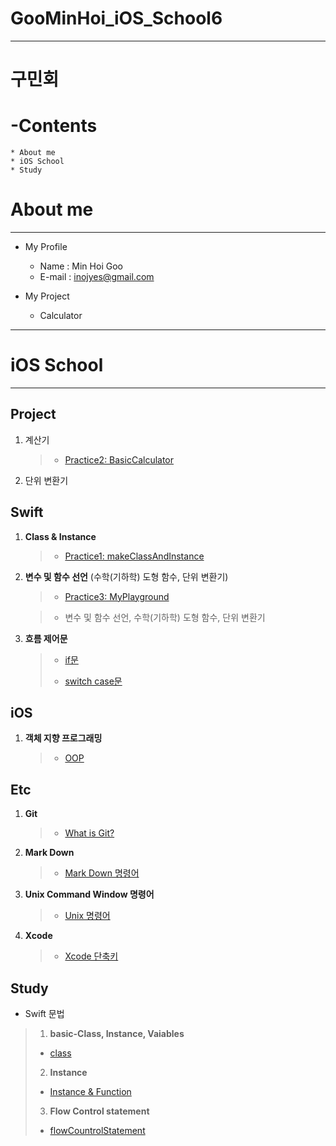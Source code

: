 # GooMinHoi_iOS_School6
---
# 구민회

__-Contents__
=============

	* About me
	* iOS School
	* Study


__About me__
===
---
* My Profile
  + Name : Min Hoi Goo
  + E-mail : <inojyes@gmail.com>
 
* My Project
  + Calculator
 

---
iOS School
===
---

__Project__
---


1. 계산기

	> * [Practice2: BasicCalculator](/Practice/BasicCalculator/BasicCalculator.md "Practice2: BasicCalculator")

2. 단위 변환기



__Swift__
---

1. __Class & Instance__

	>  * [Practice1: makeClassAndInstance](/Practice/FunctionTest/ClassAndInstanceMake.md "Practice1: makeClassAndInstance")


2. __변수 및 함수 선언__ (수학(기하학) 도형 함수, 단위 변환기)

	>  * [Practice3: MyPlayground](/Practice/MyPlayground/VariablesAndFunction.md "Practice3: VariablesAndFunction")
   
	>    - 변수 및 함수 선언, 수학(기하학) 도형 함수, 단위 변환기

3. __흐름 제어문__

	> * [if문](/Practice/if_Statement.md "if문")
	>
	> * [switch case문](/Practice/switch.md "switch case문")

__iOS__
---

1. __객체 지향 프로그래밍__

	>  * [OOP](/Class/oopbasic.md "OOP")
 

__Etc__
---

1. __Git__

	>  * [What is Git?](/Class/Git_SelfStudy.pdf "What is Git?")

2. __Mark Down__

	>  * [Mark Down 명령어](Class/MarkdownGrammar.md "Mark Down 명령어")


3. __Unix Command Window 명령어__

	> * [Unix 명령어](Class/unixCommand.md "Unix 명령어")

4. __Xcode__

	>  * [Xcode 단축키](Class/xcodeshortcut.md "Xcode 단축키")

__Study__
---

* Swift 문법

> 1. __basic-Class, Instance, Vaiables__
> 
>   * [class](Class/class.md "class")   
> 2. __Instance__
> 
>	* [Instance & Function](Practice/functionPractice.md "Instance & Function")
> 
> 3. __Flow Control statement__
>
>  * [flowCountrolStatement](Practice/flowCountrolStatement.md "flowCountrolStatement")




